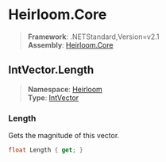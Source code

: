# Heirloom.Core

> **Framework**: .NETStandard,Version=v2.1  
> **Assembly**: [Heirloom.Core][0]  

## IntVector.Length

> **Namespace**: [Heirloom][0]  
> **Type**: [IntVector][1]  

### Length

Gets the magnitude of this vector.

```cs
float Length { get; }
```

[0]: ../Heirloom.Core.md
[1]: Heirloom.IntVector.md
